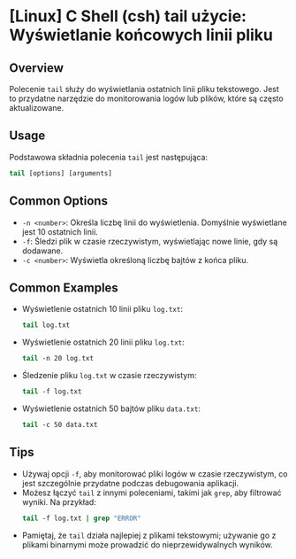 # [Linux] C Shell (csh) tail użycie: Wyświetlanie końcowych linii pliku

## Overview
Polecenie `tail` służy do wyświetlania ostatnich linii pliku tekstowego. Jest to przydatne narzędzie do monitorowania logów lub plików, które są często aktualizowane.

## Usage
Podstawowa składnia polecenia `tail` jest następująca:

```csh
tail [options] [arguments]
```

## Common Options
- `-n <number>`: Określa liczbę linii do wyświetlenia. Domyślnie wyświetlane jest 10 ostatnich linii.
- `-f`: Śledzi plik w czasie rzeczywistym, wyświetlając nowe linie, gdy są dodawane.
- `-c <number>`: Wyświetla określoną liczbę bajtów z końca pliku.

## Common Examples
- Wyświetlenie ostatnich 10 linii pliku `log.txt`:
  ```csh
  tail log.txt
  ```

- Wyświetlenie ostatnich 20 linii pliku `log.txt`:
  ```csh
  tail -n 20 log.txt
  ```

- Śledzenie pliku `log.txt` w czasie rzeczywistym:
  ```csh
  tail -f log.txt
  ```

- Wyświetlenie ostatnich 50 bajtów pliku `data.txt`:
  ```csh
  tail -c 50 data.txt
  ```

## Tips
- Używaj opcji `-f`, aby monitorować pliki logów w czasie rzeczywistym, co jest szczególnie przydatne podczas debugowania aplikacji.
- Możesz łączyć `tail` z innymi poleceniami, takimi jak `grep`, aby filtrować wyniki. Na przykład:
  ```csh
  tail -f log.txt | grep "ERROR"
  ```
- Pamiętaj, że `tail` działa najlepiej z plikami tekstowymi; używanie go z plikami binarnymi może prowadzić do nieprzewidywalnych wyników.